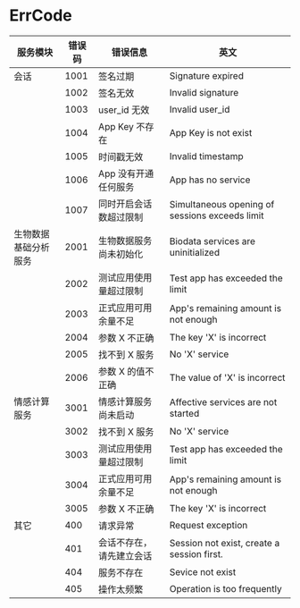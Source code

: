 # ErrCode
服务模块 | 错误码 | 错误信息 | 英文
---|---|---|---
| 会话 | 1001 | 签名过期 | Signature expired
|| 1002 | 签名无效 | Invalid signature
|| 1003 | user_id 无效 | Invalid user_id
|| 1004 | App Key 不存在 | App Key is not exist
|| 1005 | 时间戳无效 | Invalid timestamp
|| 1006 | App 没有开通任何服务 | App has no service
|| 1007 | 同时开启会话数超过限制 | Simultaneous opening of sessions exceeds limit
| 生物数据基础分析服务 | 2001 | 生物数据服务尚未初始化 | Biodata services are uninitialized
|| 2002 | 测试应用使用量超过限制 | Test app has exceeded the limit
|| 2003 | 正式应用可用余量不足 | App's remaining amount is not enough
|| 2004 | 参数 X 不正确 | The key 'X' is incorrect
|| 2005 | 找不到 X 服务 | No 'X' service
|| 2006 | 参数 X 的值不正确 | The value of 'X' is incorrect
| 情感计算服务 | 3001 | 情感计算服务尚未启动 | Affective services are not started
|| 3002 | 找不到 X 服务 | No 'X' service
|| 3003 | 测试应用使用量超过限制 | Test app has exceeded the limit
|| 3004 | 正式应用可用余量不足 | App's remaining amount is not enough
|| 3005 | 参数 X 不正确 | The key 'X' is incorrect
| 其它 | 400 | 请求异常 | Request exception
|| 401 | 会话不存在，请先建立会话 | Session not exist, create a session first.
|| 404 | 服务不存在 | Sevice not exist
|| 405 | 操作太频繁 | Operation is too frequently